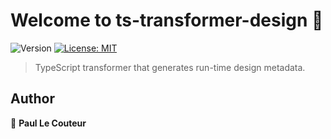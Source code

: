 # Welcome to ts-transformer-design 👋
![Version](https://img.shields.io/badge/version-0.0.1-red.svg?cacheSeconds=2592000)
[![License: MIT](https://img.shields.io/badge/License-MIT-yellow.svg)](#)

> TypeScript transformer that generates run-time design metadata.

## Author

👤 **Paul Le Couteur**
